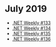 # July 2019

- [.NET Weekly #133](number-133.md)
- [.NET Weekly #134](number-134.md)
- [.NET Weekly #135](number-135.md)
- [.NET Weekly #136](number-136.md)
